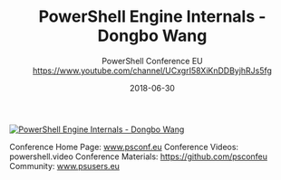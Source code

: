 ﻿---
title: PowerShell Engine Internals  - Dongbo Wang
date: 2018-06-30
tags: PowerShellConf, Europe, English, Conference, PowerShellConfEU
author: PowerShell Conference EU https://www.youtube.com/channel/UCxgrI58XiKnDDByjhRJs5fg
---

[![PowerShell Engine Internals  - Dongbo Wang](https://i4.ytimg.com/vi/3fL4GG0dvkE/hqdefault.jpg "PowerShell Engine Internals  - Dongbo Wang")](https://www.youtube.com/watch?v=3fL4GG0dvkE)

Conference Home Page: www.psconf.eu
Conference Videos: powershell.video
Conference Materials: https://github.com/psconfeu
Community: www.psusers.eu
